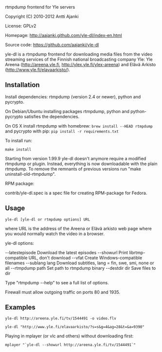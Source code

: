 rtmpdump frontend for Yle servers

Copyright (C) 2010-2012 Antti Ajanki

License: GPLv2

Homepage: http://aajanki.github.com/yle-dl/index-en.html

Source code: https://github.com/aajanki/yle-dl

yle-dl is a rtmpdump frontend for downloading media files from the
video streaming services of the Finnish national broadcasting company
Yle: Yle Areena (http://areena.yle.fi, http://ylex.yle.fi/ylex-areena)
and Elävä Arkisto (http://www.yle.fi/elavaarkisto/).

Installation
------------

Install dependencies: rtmpdump (version 2.4 or newer), python and
pycrypto.

On Debian/Ubuntu installing packages rtmpdump, python and
python-pycrypto satisfies the dependencies.

On OS X install rtmpdump with homebrew: ``brew install --HEAD
rtmpdump`` and pycrypto with pip: ``pip install -r requirements.txt``

To install run:

```
make install
```

Starting from version 1.99.9 yle-dl doesn't anymore require a modified
rtmpdump or plugin. Instead, everything is now downloadable with the
plain rtmpdump. To remove the remnants of previous versions run "make
uninstall-old-rtmpdump".

RPM package:

contrib/yle-dl.spec is a spec file for creating RPM-package for Fedora.

Usage
-----

```
yle-dl [yle-dl or rtmpdump options] URL
```

where URL is the address of the Areena or Elävä arkisto web page where
you would normally watch the video in a browser.

yle-dl options:

--latestepisode   Download the latest episodes
--showurl         Print librtmp-compatible URL, don't download
--vfat            Create Windows-compatible filenames
--sublang lang    Download subtitles, lang = fin, swe, smi, none or all
--rtmpdump path   Set path to rtmpdump binary
--destdir dir     Save files to dir

Type "rtmpdump --help" to see a full list of options.

Firewall must allow outgoing traffic on ports 80 and 1935.

Examples
--------

```
yle-dl http://areena.yle.fi/tv/1544491 -o video.flv
```

```
yle-dl "http://www.yle.fi/elavaarkisto/?s=s&g=4&ag=28&t=&a=9390"
```

Playing in mplayer (or vlc and others) without downloading first:

```
mplayer "`yle-dl --showurl http://areena.yle.fi/tv/1544491`"
```
